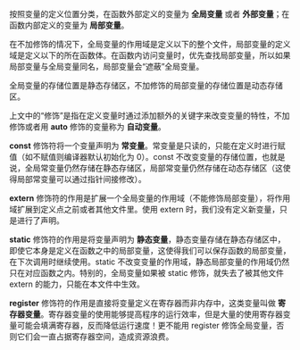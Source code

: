 按照变量的定义位置分类，在函数外部定义的变量为 **全局变量** 或者 **外部变量**；在函数内部定义的变量为 **局部变量**。

在不加修饰的情况下，全局变量的作用域是定义以下的整个文件，局部变量的定义域是定义以下的所在函数体。在函数内访问变量时，优先查找局部变量，所以如果局部变量与全局变量同名，局部变量会“遮蔽”全局变量。

全局变量的存储位置是静态存储区，不加修饰的局部变量的存储位置是动态存储区。

上文中的“修饰”是指在定义变量时通过添加额外的关键字来改变变量的特性，不加修饰或者用 **auto** 修饰的变量称为 **自动变量**。

**const** 修饰符将一个变量声明为 **常变量**。常变量是只读的，只能在定义时进行赋值（如不赋值则编译器默认初始化为 $0$）。const 不改变变量的存储位置，也就是说，全局常变量仍然存储在静态存储区，局部常变量仍然存储在动态存储区（这使得局部常变量可以通过指针间接修改）。

**extern** 修饰符的作用是扩展一个全局变量的作用域（不能修饰局部变量），将作用域扩展到定义点之前或者其他文件里。使用 extern 时，我们没有定义新变量，只是进行了声明。

**static** 修饰符的作用是将变量声明为 **静态变量**，静态变量存储在静态存储区中，即使它本身是定义在函数之中的局部变量，这使得我们可以保存函数的局部变量，在下次调用时继续使用。static 不改变变量的作用域，静态局部变量的作用域仍然只在对应函数之内。特别的，全局变量如果被 static 修饰，就失去了被其他文件 extern 的能力，只能在本文件中生效。

**register** 修饰符的作用是直接将变量定义在寄存器而非内存中，这类变量叫做 **寄存器变量**。寄存器变量的使用能够提高程序的运行效率，但是大量的使用寄存器变量可能会填满寄存器，反而降低运行速度！更不能用 register 修饰全局变量，否则它们会一直占据寄存器空间，造成资源浪费。